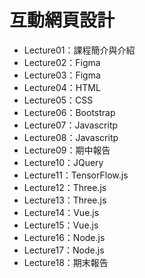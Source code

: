 # 互動網頁設計

- Lecture01：課程簡介與介紹
- Lecture02：Figma
- Lecture03：Figma
- Lecture04：HTML
- Lecture05：CSS
- Lecture06：Bootstrap
- Lecture07：Javascritp
- Lecture08：Javascritp
- Lecture09：期中報告
- Lecture10：JQuery
- Lecture11：TensorFlow.js 
- Lecture12：Three.js
- Lecture13：Three.js
- Lecture14：Vue.js
- Lecture15：Vue.js
- Lecture16：Node.js
- Lecture17：Node.js
- Lecture18：期末報告



